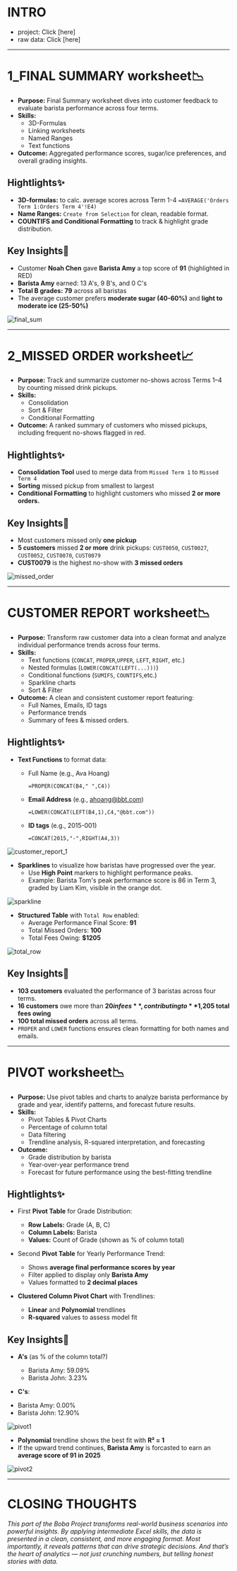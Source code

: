 # INTRO
- project: Click [here]
- raw data: Click [here]

---

# 1_FINAL SUMMARY worksheet📉
- **Purpose:** Final Summary worksheet dives into customer feedback to evaluate barista performance across four terms.
- **Skills:**
  * 3D-Formulas
  * Linking worksheets
  * Named Ranges
  * Text functions
- **Outcome:** Aggregated performance scores, sugar/ice preferences, and overall grading insights.

## Hightlights✨
- **3D-formulas:** to calc. average scores across Term 1-4
    ```=AVERAGE('Orders Term 1:Orders Term 4'!E4)```
- **Name Ranges:** ```Create from Selection``` for clean, readable format.
- **COUNTIFS and Conditional Formatting** to track & highlight grade distribution.
      
## Key Insights🔎
- Customer **Noah Chen** gave **Barista Amy** a top score of **91** (highlighted in RED)
- **Barista Amy** earned: 13 A's, 9 B's, and 0 C's
- **Total B grades:** **79** across all baristas
- The average customer prefers **moderate sugar (40-60%)** and **light to moderate ice (25-50%)**

![final_sum](https://github.com/user-attachments/assets/241a05cd-f704-430d-ba27-0b16d2c5a0d0)

---

# 2_MISSED ORDER worksheet📈
- **Purpose:** Track and summarize customer no-shows across Terms 1–4 by counting missed drink pickups.
- **Skills:**
  * Consolidation
  * Sort & Filter
  * Conditional Formatting
- **Outcome:** A ranked summary of customers who missed pickups, including frequent no-shows flagged in red.

## Hightlights✨
- **Consolidation Tool** used to merge data from ```Missed Term 1``` to ```Missed Term 4```
- **Sorting** missed pickup from smallest to largest
- **Conditional Formatting** to highlight customers who missed **2 or more orders.**
      
## Key Insights🔎
- Most customers missed only **one pickup**
- **5 customers** missed **2 or more** drink pickups: ```CUST0050```, ```CUST0027```, ```CUST0052```, ```CUST0070```, ```CUST0079```
- **CUST0079** is the highest no-show with **3 missed orders**
  
![missed_order](https://github.com/user-attachments/assets/7ee48e35-5d81-4ed0-831c-6b10d5065127)


---

# CUSTOMER REPORT worksheet📉
- **Purpose:** Transform raw customer data into a clean format and analyze individual performance trends across four terms.
- **Skills:**
  * Text functions (```CONCAT```, ```PROPER```,```UPPER```, ```LEFT```, ```RIGHT```, etc.)
  * Nested formulas (```LOWER(CONCAT(LEFT(...)))```)
  * Conditional functions (```SUMIFS```, ```COUNTIFS```,etc.)
  * Sparkline charts
  * Sort & Filter
- **Outcome:** A clean and consistent customer report featuring:
  * Full Names, Emails, ID tags
  * Performance trends
  * Summary of fees & missed orders. 

## Hightlights✨
- **Text Functions** to format data:
  * Full Name (e.g., Ava Hoang)
    
    ```=PROPER(CONCAT(B4," ",C4))```
    
  * **Email Address** (e.g., ahoang@bbt.com)
    
    ```=LOWER(CONCAT(LEFT(B4,1),C4,"@bbt.com"))```
    
  * **ID tags** (e.g., 2015-001)

    ```=CONCAT(2015,"-",RIGHT(A4,3))```

![customer_report_1](https://github.com/user-attachments/assets/61d457ab-7002-45f0-9e9e-bcce155ffee3)


- **Sparklines** to visualize how baristas have progressed over the year.
  * Use **High Point** markers to highlight performance peaks.
  * Example: Barista Tom's peak performance score is 86 in Term 3, graded by Liam Kim, visible in the orange dot.

![sparkline](https://github.com/user-attachments/assets/51da85e0-797b-4a5e-a58a-a5d0b3d55bb6)

- **Structured Table** with ```Total Row``` enabled:
  * Average Performance Final Score: **91**
  * Total Missed Orders: **100**
  * Total Fees Owing: **$1205**

![total_row](https://github.com/user-attachments/assets/32d8e656-85bf-4776-8a08-22a89d8028e4)


## Key Insights🔎
- **103 customers** evaluated the performance of 3 baristas across four terms.
- **16 customers** owe more than **$20 in fees**, contributing to **$1,205 total fees owing**
- **100 total missed orders** across all terms.
- ```PROPER``` and ```LOWER``` functions ensures clean formatting for both names and emails.

---

# PIVOT worksheet📉
- **Purpose:** Use pivot tables and charts to analyze barista performance by grade and year, identify patterns, and forecast future results.
- **Skills:**
  * Pivot Tables & Pivot Charts
  * Percentage of column total
  * Data filtering
  * Trendline analysis, R-squared interpretation, and forecasting
- **Outcome:**
  * Grade distribution by barista
  * Year-over-year performance trend
  * Forecast for future performance using the best-fitting trendline
## Hightlights✨
- First **Pivot Table** for Grade Distribution:
  * **Row Labels:** Grade (A, B, C)
  * **Column Labels:** Barista
  * **Values:** Count of Grade (shown as % of column total)

- Second **Pivot Table** for Yearly Performance Trend:
  * Shows **average final performance scores by year**
  * Filter applied to display only **Barista Amy**
  * Values formatted to **2 decimal places**

- **Clustered Column Pivot Chart** with Trendlines:
  * **Linear** and **Polynomial** trendlines
  * **R-squared** values to assess model fit
    
## Key Insights🔎
- **A's** (as % of the column total?)
  * Barista Amy: 59.09%
  * Barista John: 3.23%
  
-  **C's**:
  * Barista Amy: 0.00%
  * Barista John: 12.90%
    
![pivot1](https://github.com/user-attachments/assets/2926e3e3-5be1-45e3-b322-e4e7dc43ef10)

- **Polynomial** trendline shows the best fit with **R² = 1**
- If the upward trend continues, **Barista Amy** is forcasted to earn an **average score of 91 in 2025**

![pivot2](https://github.com/user-attachments/assets/5084e74b-f9bf-4e01-a34b-1df5741e1bca)

---

# CLOSING THOUGHTS
_This part of the Boba Project transforms real-world business scenarios into powerful insights. By applying intermediate Excel skills, the data is presented in a clean, consistent, and more engaging format. Most importantly, it reveals patterns that can drive strategic decisions. And that’s the heart of analytics — not just crunching numbers, but telling honest stories with data._

